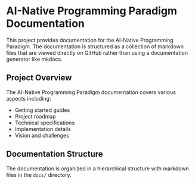 # AI-Native Programming Paradigm Documentation

This project provides documentation for the AI-Native Programming Paradigm. The documentation is structured as a collection of markdown files that are viewed directly on GitHub rather than using a documentation generator like mkdocs.

## Project Overview
The AI-Native Programming Paradigm documentation covers various aspects including:
- Getting started guides
- Project roadmap
- Technical specifications
- Implementation details
- Vision and challenges

## Documentation Structure
The documentation is organized in a hierarchical structure with markdown files in the `docs/` directory.